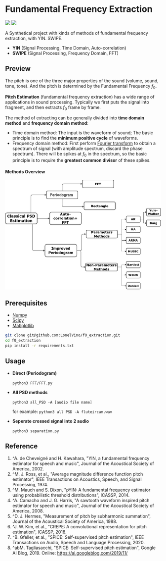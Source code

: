 # Fundamental Frequency Extraction

![](https://img.shields.io/badge/Python-v3.8-orange) ![](https://img.shields.io/badge/Ubuntu-E95420?style=for-the-badge&logo=ubuntu&logoColor=white)

A Synthetical project with kinds of methods of fundamental frequency extraction, with YIN. SWIPE.

- **YIN** (Signal Processing, Time Domain, Auto-correlation)
- **SWIPE** (Signal Processing, Frequency Domain, FFT)

## Preview
The pitch is one of the three major properties of the sound (volume, sound, tone, tone). And the pitch is determined by the Fundamental Frequency $f_0$.

**Pitch Estimation** (fundamental frequency extraction) has a wide range of applications in sound processing. Typically we first puts the signal into fragment, and then extracts $f_0$ frame by frame.

The method of extracting can be generally divided into **time domain method** and **frequency domain method**:

- Time domain method: The input is the waveform of sound; The basic  principle is to find the **minimum positive cycle** of waveforms.
- Frequency domain method: First perform <u>Fourier transform</u> to obtain a spectrum of signal (with amplitude spectrum, discard the phase spectrum). There will be spikes at $f_0$ in the spectrum, so the basic principle is to require the **greatest common divisor** of these spikes.

#### Methods Overview

![PSD Methods](assets/img/PSD_structure.png)

## Prerequisites

 * [Numpy](http://www.numpy.org/)
 * [Scipy](http://www.scipy.org/)
 * [Matlplotlib](http://matplotlib.org/)

```bash
git clone git@github.com:LonelVino/f0_extraction.git
cd f0_extraction
pip install -r requirements.txt
```

## Usage

- **Direct (Periodogram)**

  `python3 FFT/FFT.py`

- **All PSD methods**

  `python3 all_PSD -A [audio file name]`

  for example: `python3 all PSD -A fluteircam.wav`

- **Seperate crossed signal into 2 audio**

  `python3 separation.py`

## Reference

1. ^A. de Cheveigné and H. Kawahara, "YIN, a fundamental frequency estimator for speech and music", Journal of the Acoustical Society of America, 2002.
2. ^M. J. Ross, et al., "Average magnitude difference function pitch estimator", IEEE Transactions on Acoustics, Speech, and Signal Processing, 1974.
3. ^M. Mauch and S. Dixon, "pYIN: A fundamental frequency estimator using probabilistic threshold distributions", ICASSP, 2014.
4. ^A. Camacho and J. G. Harris, "A sawtooth waveform inspired pitch estimator for speech and music", Journal of the Acoustical Society of America, 2008.
5. ^D. J. Hermes, "Measurement of pitch by subharmonic summation", Journal of the Acoustical Society of America, 1988.
6. ^J. W. Kim, et al., "CREPE: A convolutional representation for pitch estimation", ICASSP, 2018.
7. ^B. Gfeller, et al., "SPICE: Self-supervised pitch estimation", IEEE Transactions on Audio, Speech and Language Processing, 2020.
8. ^abM. Tagliasacchi, "SPICE: Self-supervised pitch estimation", Google AI Blog, 2019. Online: https://ai.googleblog.com/2019/11/